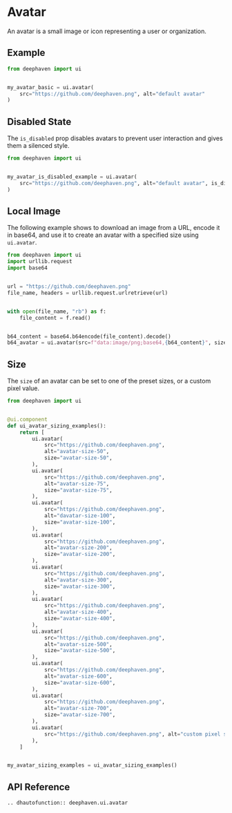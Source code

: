# Avatar

An avatar is a small image or icon representing a user or organization.

## Example

```python
from deephaven import ui


my_avatar_basic = ui.avatar(
    src="https://github.com/deephaven.png", alt="default avatar"
)
```


## Disabled State

The `is_disabled` prop disables avatars to prevent user interaction and gives them a silenced style.

```python
from deephaven import ui


my_avatar_is_disabled_example = ui.avatar(
    src="https://github.com/deephaven.png", alt="default avatar", is_disabled=True
)
```


## Local Image

The following example shows to download an image from a URL, encode it in base64, and use it to create an avatar with a specified size using `ui.avatar`.

```python
from deephaven import ui
import urllib.request
import base64


url = "https://github.com/deephaven.png"
file_name, headers = urllib.request.urlretrieve(url)


with open(file_name, "rb") as f:
    file_content = f.read()


b64_content = base64.b64encode(file_content).decode()
b64_avatar = ui.avatar(src=f"data:image/png;base64,{b64_content}", size=300)
```


## Size

The `size` of an avatar can be set to one of the preset sizes, or a custom pixel value.

```python
from deephaven import ui


@ui.component
def ui_avatar_sizing_examples():
    return [
        ui.avatar(
            src="https://github.com/deephaven.png",
            alt="avatar-size-50",
            size="avatar-size-50",
        ),
        ui.avatar(
            src="https://github.com/deephaven.png",
            alt="avatar-size-75",
            size="avatar-size-75",
        ),
        ui.avatar(
            src="https://github.com/deephaven.png",
            alt="davatar-size-100",
            size="avatar-size-100",
        ),
        ui.avatar(
            src="https://github.com/deephaven.png",
            alt="avatar-size-200",
            size="avatar-size-200",
        ),
        ui.avatar(
            src="https://github.com/deephaven.png",
            alt="avatar-size-300",
            size="avatar-size-300",
        ),
        ui.avatar(
            src="https://github.com/deephaven.png",
            alt="avatar-size-400",
            size="avatar-size-400",
        ),
        ui.avatar(
            src="https://github.com/deephaven.png",
            alt="avatar-size-500",
            size="avatar-size-500",
        ),
        ui.avatar(
            src="https://github.com/deephaven.png",
            alt="avatar-size-600",
            size="avatar-size-600",
        ),
        ui.avatar(
            src="https://github.com/deephaven.png",
            alt="avatar-size-700",
            size="avatar-size-700",
        ),
        ui.avatar(
            src="https://github.com/deephaven.png", alt="custom pixel size", size=80
        ),
    ]


my_avatar_sizing_examples = ui_avatar_sizing_examples()
```

## API Reference

```{eval-rst}
.. dhautofunction:: deephaven.ui.avatar
```
